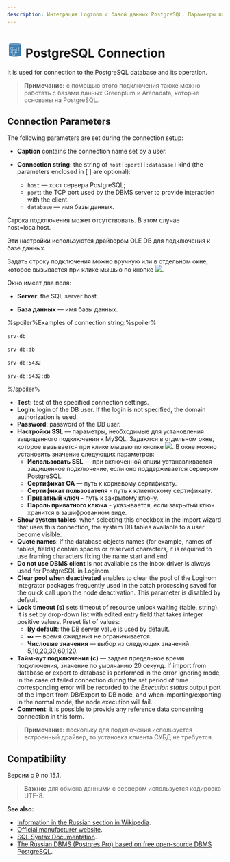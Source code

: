 ```yaml
---
description: Интеграция Loginom с базой данных PostgreSQL. Параметры подключения. Совместимость.
---
```

# ![ ](./../../../images/icons/common/data-sources/db-postgres_default.svg) PostgreSQL Connection

It is used for connection to the PostgreSQL database and its operation.

> **Примечание:** с помощью этого подключения также можно работать с базами данных Greenplum и Arenadata, которые основаны на PostgreSQL.

## Connection Parameters

The following parameters are set during the connection setup:

* **Caption** contains the connection name set by a user.
* **Connection string**: the string of `host[:port][:database]` kind (the parameters enclosed in [ ] are optional):

   * `host` — хост сервера PostgreSQL;
   * `port`: the TCP port used by the DBMS server to provide interaction with the client.
   * `database` — имя базы данных.

Строка подключения может отсутствовать. В этом случае host=localhost.

Эти настройки используются драйвером OLE DB для подключения к базе данных.

Задать строку подключения можно вручную или в отдельном окне, которое вызывается при клике мышью по кнопке ![ ](./../../../images/extjs-theme/form/open-trigger/open-trigger_default.svg).

Окно имеет два поля:

* **Server**: the SQL server host.

* **База данных** — имя базы данных.

%spoiler%Examples of connection string:%spoiler%

`srv-db`

`srv-db:db`

`srv-db:5432`

`srv-db:5432:db`

%/spoiler%

* **Test**: test of the specified connection settings.
* **Login**: login of the DB user. If the login is not specified, the domain authorization is used.
* **Password**: password of the DB user.
* **Настройки SSL** — параметры, необходимые для установления защищенного подключения к MySQL. Задаются в отдельном окне, которое вызывается при клике мышью по кнопке ![ ](./../../../images/extjs-theme/form/open-trigger/open-trigger_default.svg). В окне можно установить значение следующих параметров:
   * **Использовать SSL** — при включенной опции устанавливается защищенное подключение, если оно поддерживается сервером PostgreSQL.
   * **Сертификат CA** — путь к корневому сертификату.
   * **Сертификат пользователя** - путь к клиентскому сертификату.
   * **Приватный ключ** - путь к закрытому ключу.
   * **Пароль приватного ключа** - указывается, если закрытый ключ хранится в зашифрованном виде.
* **Show system tables**: when selecting this checkbox in the import wizard that uses this connection, the system DB tables available to a user become visible.
* **Quote names**: if the database objects names (for example, names of tables, fields) contain spaces or reserved characters, it is required to use framing characters fixing the name start and end.
* **Do not use DBMS client** is not available as the inbox driver is always used for PostgreSQL in Loginom.
* **Clear pool when deactivated** enables to clear the pool of the Loginom Integrator packages frequently used in the batch processing saved for the quick call upon the node deactivation. This parameter is disabled by default.
* **Lock timeout (s)** sets timeout of resource unlock waiting (table, string). It is set by drop-down list with edited entry field that takes integer positive values. Preset list of values:
   * **By default**: the DB server value is used by default.
   * **∞** — время ожидания не ограничивается.
   * **Числовые значения** — выбор из следующих значений: 5,10,20,30,60,120.
* **Тайм-аут подключения (с)** — задает предельное время подключения, значение по умолчанию 20 секунд. If import from database or export to database is performed in the error ignoring mode, in the case of failed connection during the set period of time corresponding error will be recorded to the *Execution status* output port of the Import from DB/Export to DB node, and when importing/exporting in the normal mode, the node execution will fail.
* **Comment**: it is possible to provide any reference data concerning connection in this form.

> **Примечание:** поскольку для подключения используется встроенный драйвер, то установка клиента СУБД не требуется.

## Compatibility

Версии c 9 по 15.1.

> **Важно:** для обмена данными с сервером используется кодировка UTF-8.

**See also:**

* [Information in the Russian section in Wikipedia](https://ru.wikipedia.org/wiki/PostgreSQL).
* [Official manufacturer website](https://www.postgresql.org/).
* [SQL Syntax Documentation](https://postgrespro.ru/docs/postgresql).
* [The Russian DBMS (Postgres Pro) based on free open-source DBMS PostgreSQL](https://postgrespro.ru/).
